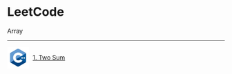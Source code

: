 # LeetCode

Array

---

<div style="display: flex; align-items: center;">
  <img src="https://github.com/t-chakir/chakir/blob/main/img/cpp.png?raw=true" width="50" height="50" style="margin-right: 9px;">
  <a href="https://github.com/t-chakir/LeetCode/blob/main/Array/1-Two-Sum.cpp">1. Two Sum</a>
</div>
